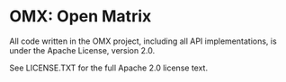 OMX:  Open Matrix 
===

All code written in the OMX project, including all API implementations,
is under the Apache License,  version 2.0.

See LICENSE.TXT for the full Apache 2.0 license text.

